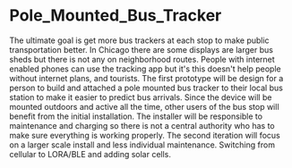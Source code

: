 # Pole_Mounted_Bus_Tracker
The ultimate goal is get more bus trackers at each stop to make public transportation better.  In Chicago there are some displays are larger bus sheds but there is not any on neighborhood routes. People with internet enabled phones can use the tracking app but it's this doesn't help people without internet plans, and tourists.   The first prototype will be design for a person to build and attached a pole mounted bus tracker to their local bus station to make it easier to predict bus arrivals.  Since the device will be mounted outdoors and active all the time,  other users of the bus stop will benefit from the initial installation.  The installer will be responsible to maintenance and charging so there is not a central authority who has to make sure everything is working properly.   The second iteration will focus on a larger scale install and less individual maintenance. Switching from cellular to LORA/BLE and adding solar cells.
